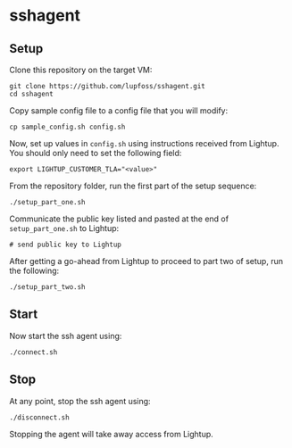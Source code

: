 # sshagent

## Setup

Clone this repository on the target VM:

```
git clone https://github.com/lupfoss/sshagent.git
cd sshagent
```

Copy sample config file to a config file that you will modify:
```
cp sample_config.sh config.sh
```

Now, set up values in `config.sh` using instructions received from Lightup.
You should only need to set the following field:

```
export LIGHTUP_CUSTOMER_TLA="<value>"
```



From the repository folder, run the first part of the setup sequence:
```
./setup_part_one.sh
```

Communicate the public key listed and pasted at the end of `setup_part_one.sh`
to Lightup:

```
# send public key to Lightup
```

After getting a go-ahead from Lightup to proceed to part two of setup, run the following:

```
./setup_part_two.sh
```

## Start

Now start the ssh agent using:

```
./connect.sh
```

## Stop

At any point, stop the ssh agent using:

```
./disconnect.sh
```

Stopping the agent will take away access from Lightup.
